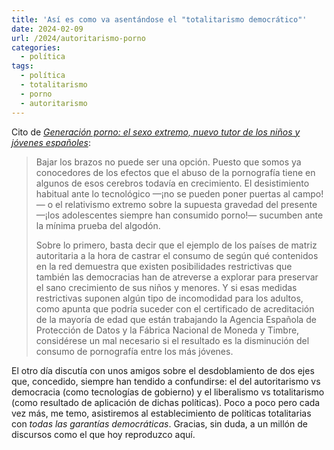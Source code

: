 ```yaml
---
title: 'Así es como va asentándose el "totalitarismo democrático"'
date: 2024-02-09
url: /2024/autoritarismo-porno
categories:
  - política
tags:
  - política
  - totalitarismo
  - porno
  - autoritarismo
---
```


Cito de [_Generación porno: el sexo extremo, nuevo tutor de los niños y jóvenes españoles_](https://blogs.elconfidencial.com/espana/pesca-de-arrastre/2024-01-16/generacion-porno-sexo-extremo-tutor-jovenes_3811757/):

> Bajar los brazos no puede ser una opción. Puesto que somos ya conocedores de los efectos que el abuso de la pornografía tiene en algunos de esos cerebros todavía en crecimiento. El desistimiento habitual ante lo tecnológico —¡no se pueden poner puertas al campo!— o el relativismo extremo sobre la supuesta gravedad del presente —¡los adolescentes siempre han consumido porno!— sucumben ante la mínima prueba del algodón.
>
> Sobre lo primero, basta decir que el ejemplo de los países de matriz autoritaria a la hora de castrar el consumo de según qué contenidos en la red demuestra que existen posibilidades restrictivas que también las democracias han de atreverse a explorar para preservar el sano crecimiento de sus niños y menores. Y si esas medidas restrictivas suponen algún tipo de incomodidad para los adultos, como apunta que podría suceder con el certificado de acreditación de la mayoría de edad que están trabajando la Agencia Española de Protección de Datos y la Fábrica Nacional de Moneda y Timbre, considérese un mal necesario si el resultado es la disminución del consumo de pornografía entre los más jóvenes.

El otro día discutía con unos amigos sobre el desdoblamiento de dos ejes que, concedido, siempre han tendido a confundirse: el del autoritarismo vs democracia (como tecnologías de gobierno) y el liberalismo vs totalitarismo (como resultado de aplicación de dichas políticas). Poco a poco pero cada vez más, me temo, asistiremos al establecimiento de políticas totalitarias con _todas las garantías democráticas_. Gracias, sin duda, a un millón de discursos como el que hoy reproduzco aquí.